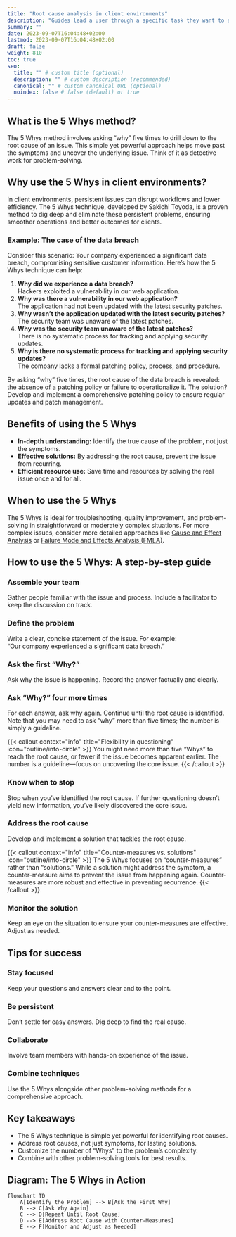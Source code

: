 ```yaml
---
title: "Root cause analysis in client environments"
description: "Guides lead a user through a specific task they want to accomplish, often with a sequence of steps."
summary: ""
date: 2023-09-07T16:04:48+02:00
lastmod: 2023-09-07T16:04:48+02:00
draft: false
weight: 810
toc: true
seo:
  title: "" # custom title (optional)
  description: "" # custom description (recommended)
  canonical: "" # custom canonical URL (optional)
  noindex: false # false (default) or true
---
```


## What is the 5 Whys method?

The 5 Whys method involves asking “why” five times to drill down to the root cause of an issue. This simple yet powerful approach helps move past the symptoms and uncover the underlying issue. Think of it as detective work for problem-solving.

## Why use the 5 Whys in client environments?

In client environments, persistent issues can disrupt workflows and lower efficiency. The 5 Whys technique, developed by Sakichi Toyoda, is a proven method to dig deep and eliminate these persistent problems, ensuring smoother operations and better outcomes for clients.

### Example: The case of the data breach

Consider this scenario: Your company experienced a significant data breach, compromising sensitive customer information. Here’s how the 5 Whys technique can help:

1. **Why did we experience a data breach?**  
   Hackers exploited a vulnerability in our web application.
2. **Why was there a vulnerability in our web application?**  
   The application had not been updated with the latest security patches.
3. **Why wasn’t the application updated with the latest security patches?**  
   The security team was unaware of the latest patches.
4. **Why was the security team unaware of the latest patches?**  
   There is no systematic process for tracking and applying security updates.
5. **Why is there no systematic process for tracking and applying security updates?**  
   The company lacks a formal patching policy, process, and procedure.

By asking “why” five times, the root cause of the data breach is revealed: the absence of a patching policy or failure to operationalize it. The solution? Develop and implement a comprehensive patching policy to ensure regular updates and patch management.

## Benefits of using the 5 Whys

- **In-depth understanding:** Identify the true cause of the problem, not just the symptoms.
- **Effective solutions:** By addressing the root cause, prevent the issue from recurring.
- **Efficient resource use:** Save time and resources by solving the real issue once and for all.

## When to use the 5 Whys

The 5 Whys is ideal for troubleshooting, quality improvement, and problem-solving in straightforward or moderately complex situations. For more complex issues, consider more detailed approaches like [Cause and Effect Analysis](https://asq.org/quality-resources/fishbone) or [Failure Mode and Effects Analysis (FMEA)](https://asq.org/quality-resources/fmea).

## How to use the 5 Whys: A step-by-step guide

### Assemble your team

Gather people familiar with the issue and process. Include a facilitator to keep the discussion on track.

### Define the problem

Write a clear, concise statement of the issue. For example:  
“Our company experienced a significant data breach.”

### Ask the first “Why?”

Ask why the issue is happening. Record the answer factually and clearly.

### Ask “Why?” four more times

For each answer, ask why again. Continue until the root cause is identified. Note that you may need to ask “why” more than five times; the number is simply a guideline.

{{< callout context="info" title="Flexibility in questioning" icon="outline/info-circle" >}}
You might need more than five “Whys” to reach the root cause, or fewer if the issue becomes apparent earlier. The number is a guideline—focus on uncovering the core issue.
{{< /callout >}}

### Know when to stop

Stop when you’ve identified the root cause. If further questioning doesn’t yield new information, you’ve likely discovered the core issue.

### Address the root cause

Develop and implement a solution that tackles the root cause.

{{< callout context="info" title="Counter-measures vs. solutions" icon="outline/info-circle" >}}
The 5 Whys focuses on “counter-measures” rather than “solutions.” While a solution might address the symptom, a counter-measure aims to prevent the issue from happening again. Counter-measures are more robust and effective in preventing recurrence.
{{< /callout >}}

### Monitor the solution

Keep an eye on the situation to ensure your counter-measures are effective. Adjust as needed.

## Tips for success

### Stay focused

Keep your questions and answers clear and to the point.

### Be persistent

Don’t settle for easy answers. Dig deep to find the real cause.

### Collaborate

Involve team members with hands-on experience of the issue.

### Combine techniques

Use the 5 Whys alongside other problem-solving methods for a comprehensive approach.

## Key takeaways

- The 5 Whys technique is simple yet powerful for identifying root causes.
- Address root causes, not just symptoms, for lasting solutions.
- Customize the number of “Whys” to the problem’s complexity.
- Combine with other problem-solving tools for best results.

## Diagram: The 5 Whys in Action

```kroki
flowchart TD
    A[Identify the Problem] --> B[Ask the First Why]
    B --> C[Ask Why Again]
    C --> D[Repeat Until Root Cause]
    D --> E[Address Root Cause with Counter-Measures]
    E --> F[Monitor and Adjust as Needed]
